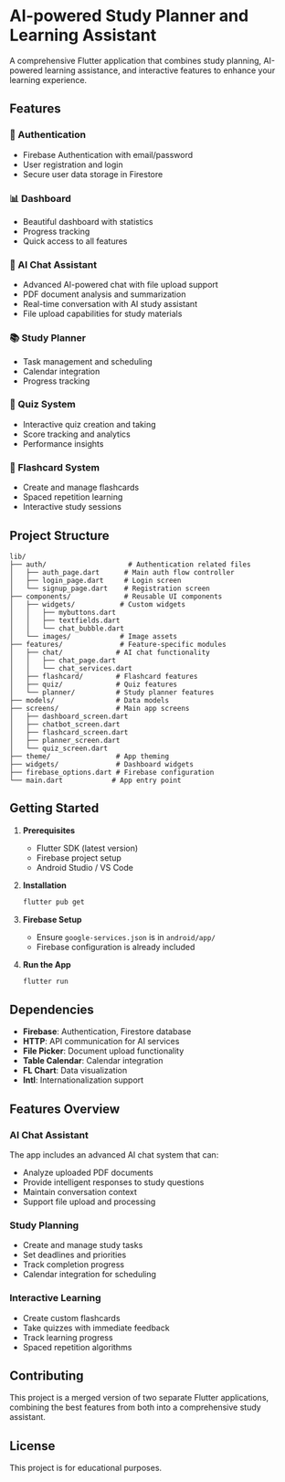 # AI-powered Study Planner and Learning Assistant

A comprehensive Flutter application that combines study planning, AI-powered learning assistance, and interactive features to enhance your learning experience.

## Features

### 🔐 Authentication
- Firebase Authentication with email/password
- User registration and login
- Secure user data storage in Firestore

### 📊 Dashboard
- Beautiful dashboard with statistics
- Progress tracking
- Quick access to all features

### 🤖 AI Chat Assistant
- Advanced AI-powered chat with file upload support
- PDF document analysis and summarization
- Real-time conversation with AI study assistant
- File upload capabilities for study materials

### 📚 Study Planner
- Task management and scheduling
- Calendar integration
- Progress tracking

### 🎯 Quiz System
- Interactive quiz creation and taking
- Score tracking and analytics
- Performance insights

### 📝 Flashcard System
- Create and manage flashcards
- Spaced repetition learning
- Interactive study sessions

## Project Structure

```
lib/
├── auth/                    # Authentication related files
│   ├── auth_page.dart      # Main auth flow controller
│   ├── login_page.dart     # Login screen
│   └── signup_page.dart    # Registration screen
├── components/             # Reusable UI components
│   ├── widgets/           # Custom widgets
│   │   ├── mybuttons.dart
│   │   ├── textfields.dart
│   │   └── chat_bubble.dart
│   └── images/            # Image assets
├── features/              # Feature-specific modules
│   ├── chat/             # AI chat functionality
│   │   ├── chat_page.dart
│   │   └── chat_services.dart
│   ├── flashcard/        # Flashcard features
│   ├── quiz/             # Quiz features
│   └── planner/          # Study planner features
├── models/               # Data models
├── screens/              # Main app screens
│   ├── dashboard_screen.dart
│   ├── chatbot_screen.dart
│   ├── flashcard_screen.dart
│   ├── planner_screen.dart
│   └── quiz_screen.dart
├── theme/                # App theming
├── widgets/              # Dashboard widgets
├── firebase_options.dart # Firebase configuration
└── main.dart            # App entry point
```

## Getting Started

1. **Prerequisites**
   - Flutter SDK (latest version)
   - Firebase project setup
   - Android Studio / VS Code

2. **Installation**
   ```bash
   flutter pub get
   ```

3. **Firebase Setup**
   - Ensure `google-services.json` is in `android/app/`
   - Firebase configuration is already included

4. **Run the App**
   ```bash
   flutter run
   ```

## Dependencies

- **Firebase**: Authentication, Firestore database
- **HTTP**: API communication for AI services
- **File Picker**: Document upload functionality
- **Table Calendar**: Calendar integration
- **FL Chart**: Data visualization
- **Intl**: Internationalization support

## Features Overview

### AI Chat Assistant
The app includes an advanced AI chat system that can:
- Analyze uploaded PDF documents
- Provide intelligent responses to study questions
- Maintain conversation context
- Support file upload and processing

### Study Planning
- Create and manage study tasks
- Set deadlines and priorities
- Track completion progress
- Calendar integration for scheduling

### Interactive Learning
- Create custom flashcards
- Take quizzes with immediate feedback
- Track learning progress
- Spaced repetition algorithms

## Contributing

This project is a merged version of two separate Flutter applications, combining the best features from both into a comprehensive study assistant.

## License

This project is for educational purposes.
